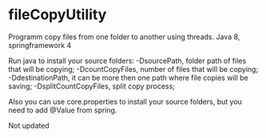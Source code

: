 # fileCopyUtility
Programm copy files from one folder to another using threads.
Java 8, springframework 4

Run java to install  your source folders:
 -DsourcePath, folder path of files that will be copying;
 -DcountCopyFiles, number of files that will be copying;
 -DdestinationPath, it can be more then one path where file copies will be saving;
 -DsplitCountCopyFiles, split copy process;

Also you can use core.properties to install your source folders, but you need to add @Value from spring.

Not updated
